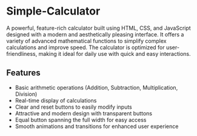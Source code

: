 # Simple-Calculator
A powerful, feature-rich calculator built using HTML, CSS, and JavaScript designed with a modern and aesthetically pleasing interface. It offers a variety of advanced mathematical functions to simplify complex calculations and improve speed. The calculator is optimized for user-friendliness, making it ideal for daily use with quick and easy interactions.

## Features
* Basic arithmetic operations (Addition, Subtraction, Multiplication, Division)
* Real-time display of calculations
* Clear and reset buttons to easily modify inputs
* Attractive and modern design with transparent buttons
* Equal button spanning the full width for easy access
* Smooth animations and transitions for enhanced user experience
